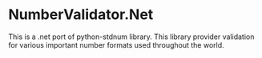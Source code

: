 # NumberValidator.Net
This is a .net port of python-stdnum library. This library provider validation for various important number formats used throughout the world.
